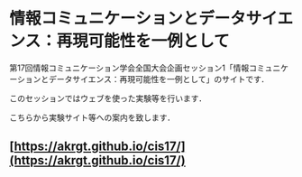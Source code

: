 # 情報コミュニケーションとデータサイエンス：再現可能性を一例として
第17回情報コミュニケーション学会全国大会企画セッション1「情報コミュニケーションとデータサイエンス：再現可能性を一例として」のサイトです．



このセッションではウェブを使った実験等を行います．

こちらから実験サイト等への案内を致します．





## [https://akrgt.github.io/cis17/](https://akrgt.github.io/cis17/)

